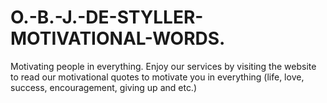 # O.-B.-J.-DE-STYLLER-MOTIVATIONAL-WORDS.
Motivating people in everything.
Enjoy our services by visiting the website to read our motivational quotes to motivate you in everything (life, love, success, encouragement, giving up and etc.)
